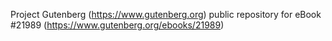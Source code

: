 Project Gutenberg (https://www.gutenberg.org) public repository for eBook #21989 (https://www.gutenberg.org/ebooks/21989)

